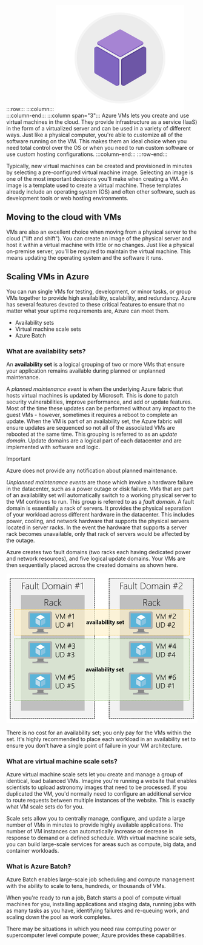 :::row:::
  :::column:::
    ![Image representing Azure virtual machines](../media/3-azure-vms.png)
  :::column-end:::
  :::column span="3":::
Azure VMs lets you create and use virtual machines in the cloud. They provide infrastructure as a service (IaaS) in the form of a virtualized server and can be used in a variety of different ways. Just like a physical computer, you're able to customize all of the software running on the VM. This makes them an ideal choice when you need total control over the OS or when you need to run custom software or use custom hosting configurations.
  :::column-end:::
:::row-end:::

Typically, new virtual machines can be created and provisioned in minutes by selecting a pre-configured virtual machine image. Selecting an image is one of the most important decisions you'll make when creating a VM. An image is a template used to create a virtual machine. These templates already include an operating system (OS) and often other software, such as development tools or web hosting environments.

## Moving to the cloud with VMs

VMs are also an excellent choice when moving from a physical server to the cloud ("lift and shift"). You can create an image of the physical server and host it within a virtual machine with little or no changes. Just like a physical on-premise server, you'll be required to maintain the virtual machine. This means updating the operating system and the software it runs. 

## Scaling VMs in Azure

You can run single VMs for testing, development, or minor tasks, or group VMs together to provide high availability, scalability, and redundancy. Azure has several features devoted to these critical features to ensure that no matter what your uptime requirements are, Azure can meet them.

- Availability sets
- Virtual machine scale sets
- Azure Batch

### What are availability sets?

An **availability set** is a logical grouping of two or more VMs that ensure your application remains available during planned or unplanned maintenance.

A _planned maintenance event_ is when the underlying Azure fabric that hosts virtual machines is updated by Microsoft. This is done to patch security vulnerabilities, improve performance, and add or update features. Most of the time these updates can be performed without any impact to the guest VMs - however, sometimes it requires a reboot to complete an update. When the VM is part of an availability set, the Azure fabric will ensure updates are sequenced so not all of the associated VMs are rebooted at the same time. This grouping is referred to as an _update domain_. Update domains are a logical part of each datacenter and are implemented with software and logic.

> [!IMPORTANT]
> Azure does not provide any notification about planned maintenance.

_Unplanned maintenance events_ are those which involve a hardware failure in the datacenter, such as a power outage or disk failure. VMs that are part of an availability set will automatically switch to a working physical server to the VM continues to run. This group is referred to as a _fault domain_. A fault domain is essentially a rack of servers. It provides the physical separation of your workload across different hardware in the datacenter. This includes power, cooling, and network hardware that supports the physical servers located in server racks. In the event the hardware that supports a server rack becomes unavailable, only that rack of servers would be affected by the outage.

Azure creates two fault domains (two racks each having dedicated power and network resources), and five logical update domains. Your VMs are then sequentially placed across the created domains as shown here.

![Availability sets in Azure showing update domains and fault domains which are duplicated across servers](../media/3-availability-sets.png)

There is no cost for an availability set; you only pay for the VMs within the set. It's highly recommended to place each workload in an availability set to ensure you don't have a single point of failure in your VM architecture.

### What are virtual machine scale sets?

Azure virtual machine scale sets let you create and manage a group of identical, load balanced VMs. Imagine you're running a website that enables scientists to upload astronomy images that need to be processed. If you duplicated the VM, you'd normally need to configure an additional service to route requests between multiple instances of the website. This is exactly what VM scale sets do for you.

Scale sets allow you to centrally manage, configure, and update a large number of VMs in minutes to provide highly available applications. The number of VM instances can automatically increase or decrease in response to demand or a defined schedule. With virtual machine scale sets, you can build large-scale services for areas such as compute, big data, and container workloads.

### What is Azure Batch?

Azure Batch enables large-scale job scheduling and compute management with the ability to scale to tens, hundreds, or thousands of VMs. 

When you're ready to run a job, Batch starts a pool of compute virtual machines for you, installing applications and staging data, running jobs with as many tasks as you have, identifying failures and re-queuing work, and scaling down the pool as work completes. 

There may be situations in which you need raw computing power or supercomputer level compute power; Azure provides these capabilities.
